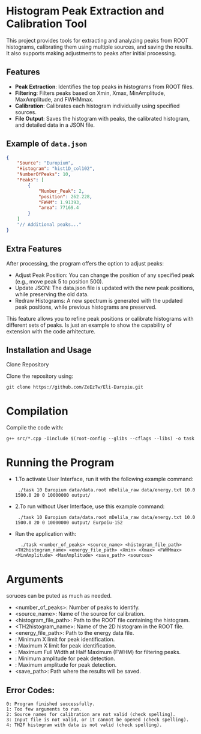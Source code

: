 # Histogram Peak Extraction and Calibration Tool

This project provides tools for extracting and analyzing peaks from ROOT histograms, calibrating them using multiple sources, and saving the results. It also supports making adjustments to peaks after initial processing.

## Features

- **Peak Extraction**: Identifies the top peaks in histograms from ROOT files.
- **Filtering**: Filters peaks based on Xmin, Xmax, MinAmplitude, MaxAmplitude, and FWHMmax.
- **Calibration**: Calibrates each histogram individually using specified sources.
- **File Output**: Saves the histogram with peaks, the calibrated histogram, and detailed data in a JSON file.

## Example of `data.json`

```json
{
    "Source": "Europium",
    "Histogram": "hist1D_col102",
    "NumberOfPeaks": 10,
    "Peaks": [
        {
            "Number_Peak": 2,
            "position": 262.228,
            "FWHM": 1.91393,
            "area": 77169.4        
        }
    ]
    "// Additional peaks..."
}
```
## Extra Features

After processing, the program offers the option to adjust peaks:

   - Adjust Peak Position: You can change the position of any specified peak (e.g., move peak 5 to position 500).
   - Update JSON: The data.json file is updated with the new peak positions, while preserving the old data.
   - Redraw Histograms: A new spectrum is generated with the updated peak positions, while previous histograms are preserved.

This feature allows you to refine peak positions or calibrate histograms with different sets of peaks.
Is just an example to show the capability of extension with the code arhitecture.


## Installation and Usage
Clone Repository

Clone the repository using:

    git clone https://github.com/ZeEzTw/Eli-Europiu.git


# Compilation
Compile the code with:

    g++ src/*.cpp -Iinclude $(root-config --glibs --cflags --libs) -o task


# Running the Program
 - 1.To activate User Interface, run it with the following example command:

        ./task 10 Europium data/data.root mDelila_raw data/energy.txt 10.0 1500.0 20 0 10000000 output/

 - 2.To run without User Interface, use this example command:

        ./task 10 Europium data/data.root mDelila_raw data/energy.txt 10.0 1500.0 20 0 10000000 output/ Eurpoiu-152

- Run the application with: 

        ./task <number_of_peaks> <source_name> <histogram_file_path> <TH2histogram_name> <energy_file_path> <Xmin> <Xmax> <FWHMmax> <MinAmplitude> <MaxAmplitude> <save_path> <sources>

# Arguments

soruces can be puted as much as needed.

- <number_of_peaks>: Number of peaks to identify.
- <source_name>: Name of the source for calibration.
- <histogram_file_path>: Path to the ROOT file containing the histogram.
- <TH2histogram_name>: Name of the 2D histogram in the ROOT file.
- <energy_file_path>: Path to the energy data file.
- <Xmin>: Minimum X limit for peak identification.
- <Xmax>: Maximum X limit for peak identification.
- <FWHMmax>: Maximum Full Width at Half Maximum (FWHM) for filtering peaks.
- <MinAmplitude>: Minimum amplitude for peak detection.
- <MaxAmplitude>: Maximum amplitude for peak detection.
- <save_path>: Path where the results will be saved.

## Error Codes:

    0: Program finished successfully.
    1: Too few arguments to run.
    2: Source names for calibration are not valid (check spelling).
    3: Input file is not valid, or it cannot be opened (check spelling).
    4: TH2F histogram with data is not valid (check spelling).



